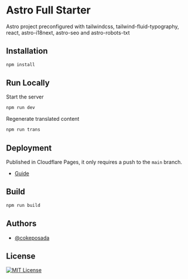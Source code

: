 
# Astro Full Starter

Astro project preconfigured with tailwindcss, tailwind-fluid-typography, react, astro-i18next, astro-seo and astro-robots-txt


## Installation

```bash
npm install
```
    
## Run Locally

Start the server

```bash
npm run dev
```

Regenerate translated content

```bash
npm run trans
```

## Deployment

Published in Cloudflare Pages, it only requires a push to the `main` branch.
- [Guide](https://developers.cloudflare.com/pages/framework-guides/deploy-an-astro-site/)

## Build

```bash
npm run build
```
    
## Authors

- [@cokeposada](https://github.com/cokeposada)

## License

[![MIT License](https://img.shields.io/badge/License-MIT-green.svg)](https://choosealicense.com/licenses/mit/)
